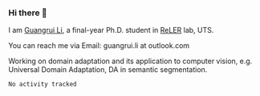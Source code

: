 ### Hi there 👋

<!--
**Solacex/Solacex** is a ✨ _special_ ✨ repository because its `README.md` (this file) appears on your GitHub profile.

Here are some ideas to get you started:

- 🔭 I’m currently working on ...
- 🌱 I’m currently learning ...
- 👯 I’m looking to collaborate on ...
- 🤔 I’m looking for help with ...
- 💬 Ask me about ...
- 📫 How to reach me: ...
- 😄 Pronouns: ...
- ⚡ Fun fact: ...
-->
I am [Guangrui Li](http://www.guangrui.li), a final-year Ph.D. student in [ReLER](http://www.reler.net) lab, UTS.

You can reach me via Email: guangrui.li at outlook.com

Working on domain adaptation and its application to computer vision, e.g. Universal Domain Adaptation, DA in semantic segmentation. 


<!--START_SECTION:waka-->

```text
No activity tracked
```

<!--END_SECTION:waka-->
